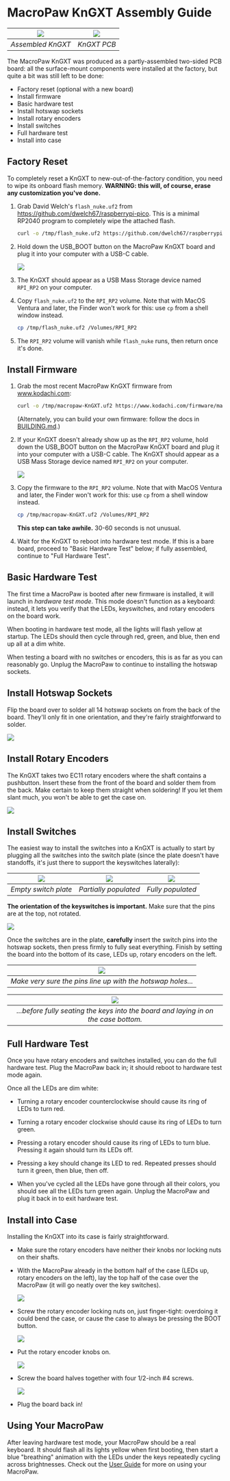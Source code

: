 # MacroPaw KnGXT Assembly Guide

| ![](photos/KnGXT.png) | ![](photos/KnGXT-board-top.png) |
| :-: | :-: |
| _Assembled KnGXT_     | _KnGXT PCB_ |

The MacroPaw KnGXT was produced as a partly-assembled two-sided PCB board: all
the surface-mount components were installed at the factory, but quite a bit
was still left to be done:

- Factory reset (optional with a new board)
- Install firmware
- Basic hardware test
- Install hotswap sockets
- Install rotary encoders
- Install switches
- Full hardware test
- Install into case

## Factory Reset

To completely reset a KnGXT to new-out-of-the-factory condition, you need to
wipe its onboard flash memory. **WARNING: this will, of course, erase any
customization you've done.**

1. Grab David Welch's `flash_nuke.uf2` from
   https://github.com/dwelch67/raspberrypi-pico. This is a minimal RP2040
   program to completely wipe the attached flash.

   ```bash
   curl -o /tmp/flash_nuke.uf2 https://github.com/dwelch67/raspberrypi-pico/raw/main/flash_nuke.uf2
   ```

2. Hold down the USB_BOOT button on the MacroPaw KnGXT board and plug it into
   your computer with a USB-C cable.

    ![](photos/KnGXT-boot-button.png)

3. The KnGXT should appear as a USB Mass Storage device named `RPI_RP2` on
   your computer.

4. Copy `flash_nuke.uf2` to the `RPI_RP2` volume. Note that with MacOS Ventura and
   later, the Finder won't work for this: use `cp` from a shell window instead.

   ```bash
   cp /tmp/flash_nuke.uf2 /Volumes/RPI_RP2
   ```

5. The `RPI_RP2` volume will vanish while `flash_nuke` runs, then return once it's done.

## Install Firmware

1. Grab the most recent MacroPaw KnGXT firmware from www.kodachi.com:

   ```bash
   curl -o /tmp/macropaw-KnGXT.uf2 https://www.kodachi.com/firmware/macropaw-KnGXT.uf2
   ```

   (Alternately, you can build your own firmware: follow the docs in [BUILDING.md].)

2. If your KnGXT doesn't already show up as the `RPI_RP2` volume, hold down
   the USB_BOOT button on the MacroPaw KnGXT board and plug it into your
   computer with a USB-C cable. The KnGXT should appear as a USB Mass Storage
   device named `RPI_RP2` on your computer.

    ![](photos/KnGXT-boot-button.png)

3. Copy the firmware to the `RPI_RP2` volume. Note that with MacOS Ventura and
   later, the Finder won't work for this: use `cp` from a shell window instead.

   ```bash
   cp /tmp/macropaw-KnGXT.uf2 /Volumes/RPI_RP2
   ```

   **This step can take awhile.** 30-60 seconds is not unusual.

4. Wait for the KnGXT to reboot into hardware test mode. If this is a bare
   board, proceed to "Basic Hardware Test" below; if fully assembled, continue
   to "Full Hardware Test".

## Basic Hardware Test

The first time a MacroPaw is booted after new firmware is installed, it will
launch in _hardware test mode_. This mode doesn't function as a keyboard:
instead, it lets you verify that the LEDs, keyswitches, and rotary encoders on
the board work.

When booting in hardware test mode, all the lights will flash yellow at
startup. The LEDs should then cycle through red, green, and blue, then end up
all at a dim white.

When testing a board with no switches or encoders, this is as far as you can
reasonably go. Unplug the MacroPaw to continue to installing the hotswap sockets.

## Install Hotswap Sockets

Flip the board over to solder all 14 hotswap sockets on from the back of the
board. They'll only fit in one orientation, and they're fairly straightforward
to solder.

![](photos/KnGXT-board-bottom-hotswaps.png)

## Install Rotary Encoders

The KnGXT takes two EC11 rotary encoders where the shaft contains a
pushbutton. Insert these from the front of the board and solder them from the
back. Make certain to keep them straight when soldering! If you let them slant
much, you won't be able to get the case on.

![](photos/KnGXT-board-top-encoders.png)

## Install Switches

The easiest way to install the switches into a KnGXT is actually to start by
plugging all the switches into the switch plate (since the plate doesn't have
standoffs, it's just there to support the keyswitches laterally):

| ![](photos/KnGXT-switch-plate.png)| ![](photos/KnGXT-keys-front-partial.png) | ![](photos/KnGXT-keys-front.png) |
| :-: | :-: | :--: |
| _Empty switch plate_ | _Partially populated_ | _Fully populated_ |

**The orientation of the keyswitches is important.** Make sure that the pins are at the top, not rotated.

![](photos/KnGXT-keys-back.png)

Once the switches are in the plate, **carefully** insert the switch pins into
the hotswap sockets, then press firmly to fully seat everything. Finish by
setting the board into the bottom of its case, LEDs up, rotary encoders on the
  left.


| ![](photos/KnGXT-insertion.png) |
| :-: |
| _Make very sure the pins line up with the hotswap holes..._ |

| ![](photos/KnGXT-board-top-keys.png) |
| :-: |
| _...before fully seating the keys into the board and laying in on the case bottom._ |

## Full Hardware Test

Once you have rotary encoders and switches installed, you can do the full
hardware test. Plug the MacroPaw back in; it should reboot to hardware test
mode again.

Once all the LEDs are dim white:

- Turning a rotary encoder counterclockwise should cause its ring of LEDs to
  turn red.

- Turning a rotary encoder clockwise should cause its ring of LEDs to turn
  green.

- Pressing a rotary encoder should cause its ring of LEDs to turn blue.
  Pressing it again should turn its LEDs off.

- Pressing a key should change its LED to red. Repeated presses should turn it
  green, then blue, then off.

- When you've cycled all the LEDs have gone through all their colors, you
  should see all the LEDs turn green again. Unplug the MacroPaw and plug it
  back in to exit hardware test.

## Install into Case

Installing the KnGXT into its case is fairly straightforward.

- Make sure the rotary encoders have neither their knobs nor locking nuts on
  their shafts.

- With the MacroPaw already in the bottom half of the case (LEDs up, rotary
  encoders on the left), lay the top half of the case over the MacroPaw (it
  will go neatly over the key switches).

  ![](photos/KnGXT-case-top.png)

- Screw the rotary encoder locking nuts on, just finger-tight: overdoing it
  could bend the case, or cause the case to always be pressing the BOOT
  button.

  ![](photos/KnGXT-case-top-nuts.png)

- Put the rotary encoder knobs on.

  ![](photos/KnGXT-case-top-knobs.png)

- Screw the board halves together with four 1/2-inch #4 screws.

  ![](photos/KnGXT-case-bottom.png)

- Plug the board back in!

## Using Your MacroPaw

After leaving hardware test mode, your MacroPaw should be a real keyboard. It
should flash all its lights yellow when first booting, then start a blue
"breathing" animation with the LEDs under the keys repeatedly cycling across
brightnesses. Check out the [User Guide] for more on using your MacroPaw.

[BUILDING.md]: BUILDING.md
[User Guide]: USERGUIDE.md
